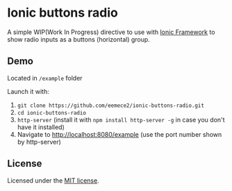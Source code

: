 Ionic buttons radio
===================

A simple WIP(Work In Progress) directive to use with [Ionic Framework](http://ionicframework.com/) to show radio inputs as a buttons (horizontal) group.

## Demo

Located in `/example` folder

Launch it with:
1. `git clone https://github.com/eemece2/ionic-buttons-radio.git`
2. `cd ionic-buttons-radio`
3. `http-server`
    (install it with `npm install http-server -g` in case you don't have it installed)
4. Navigate to [http://localhost:8080/example](http://localhost:8080/example)
    (use the port number shown by http-server)

## License

Licensed under the [MIT license](http://opensource.org/licenses/MIT).


